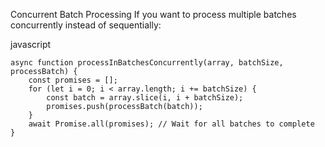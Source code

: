 Concurrent Batch Processing 
If you want to process multiple batches concurrently instead of sequentially:

javascript
```
async function processInBatchesConcurrently(array, batchSize, processBatch) {
    const promises = [];
    for (let i = 0; i < array.length; i += batchSize) {
        const batch = array.slice(i, i + batchSize);
        promises.push(processBatch(batch));
    }
    await Promise.all(promises); // Wait for all batches to complete
}

```
